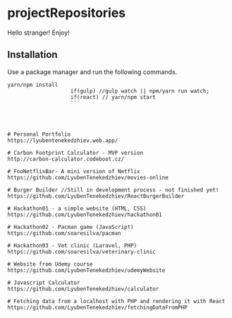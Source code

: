 # projectRepositories
Hello stranger! Enjoy!

## Installation
Use a package manager and run the following commands.
```react
yarn/npm install 
                    if(gulp) //gulp watch || npm/yarn run watch; 
                    if(react) // yarn/npm start
                    ```




# Personal Portfolio
https://lyubentenekedzhiev.web.app/

# Carbon Footprint Calculator - MVP version
http://carbon-calculator.codeboot.cz/

# FooNetflixBar- A mini version of Netflix
https://github.com/LyubenTenekedzhiev/movies-online

# Burger Builder //Still in development process - not finished yet!
https://github.com/LyubenTenekedzhiev/ReactBurgerBuilder

# Hackathon01 - a simple website (HTML, CSS)
https://github.com/LyubenTenekedzhiev/hackathon01

# Hackathon02 - Pacman game (JavaScript)
https://github.com/soaresilva/pacman

# Hackathon03 - Vet clinic (Laravel, PHP)
https://github.com/soaresilva/veterinary-clinic

# Website from Udemy course
https://github.com/LyubenTenekedzhiev/udemyWebsite

# Javascript Calculator
https://github.com/LyubenTenekedzhiev/calculator

# Fetching data from a localhost with PHP and rendering it with React
https://github.com/LyubenTenekedzhiev/fetchingDataFromPHP
